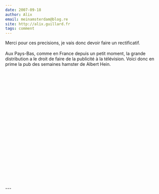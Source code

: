 ```yaml
---
date: 2007-09-18
author: Alix
email: meinamsterdam@blog.re
site: http://alix.guillard.fr
tags: comment
---
```


<p>
Merci pour ces precisions, je vais donc devoir faire un rectificatif.<br/>
<br/>
Aux Pays-Bas, comme en France depuis un petit moment, la grande distribution a le droit de faire de la publicité à la télévision. Voici donc en prime la pub des semaines hamster de Albert Hein.<br/>
</p>

<p>
<object width="425" height="350"><param name="movie" value="http://www.youtube.com/v/0lXAsq1iemE"></param><param name="wmode" value="transparent"></param><embed src="http://www.youtube.com/v/0lXAsq1iemE" type="application/x-shockwave-flash" wmode="transparent" width="425" height="350"></embed></object>

</p>
---